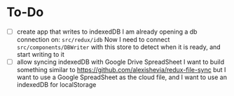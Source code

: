 # To-Do
- [ ] create app that writes to indexedDB
    I am already opening a db connection on: `src/redux/idb`
    Now I need to connect `src/components/DBWriter` with this store to detect when it is ready, and start writing to it
- [ ] allow syncing indexedDB with Google Drive SpreadSheet
    I want to build something similar to
    https://github.com/alexishevia/redux-file-sync
    but I want to use a Google SpreadSheet as the cloud file, and I want to use an indexedDB for localStorage
